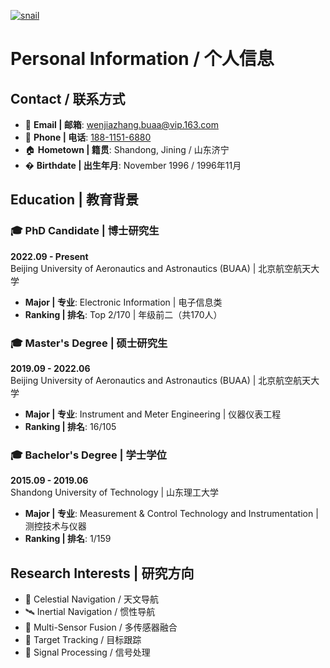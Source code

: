 [![snail](https://img.shields.io/badge/XX-github-blue?logo=github)](https://github.com/snail9611)

# Personal Information / 个人信息

## Contact / 联系方式
- 📧 **Email | 邮箱**: [wenjiazhang.buaa@vip.163.com](mailto:wenjiazhang.buaa@vip.163.com)  
- 📱 **Phone | 电话**: [188-1151-6880](tel:+8618811516880)
- 🏠 **Hometown | 籍贯**: Shandong, Jining / 山东济宁
- � **Birthdate | 出生年月**: November 1996 / 1996年11月  

## Education | 教育背景

### 🎓 PhD Candidate | 博士研究生  
**2022.09 - Present**  
Beijing University of Aeronautics and Astronautics (BUAA) | 北京航空航天大学  
- **Major | 专业**: Electronic Information | 电子信息类
- **Ranking | 排名**: Top 2/170 | 年级前二（共170人）  

### 🎓 Master's Degree | 硕士研究生  
**2019.09 - 2022.06**  
Beijing University of Aeronautics and Astronautics (BUAA) | 北京航空航天大学  
- **Major | 专业**: Instrument and Meter Engineering | 仪器仪表工程  
- **Ranking | 排名**: 16/105  

### 🎓 Bachelor's Degree | 学士学位  
**2015.09 - 2019.06**  
Shandong University of Technology | 山东理工大学  
- **Major | 专业**: Measurement & Control Technology and Instrumentation | 测控技术与仪器  
- **Ranking | 排名**: 1/159

## Research Interests | 研究方向
- 🌌 Celestial Navigation / 天文导航
- 🛰️ Inertial Navigation / 惯性导航
- 🔄 Multi-Sensor Fusion / 多传感器融合
- 🎯 Target Tracking / 目标跟踪
- 📶 Signal Processing / 信号处理 